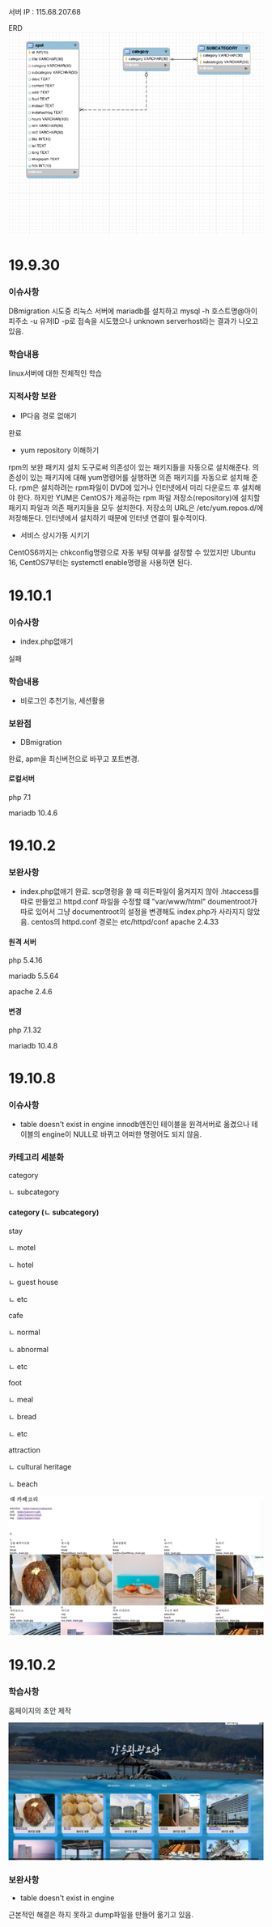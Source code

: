 서버 IP : 115.68.207.68

ERD
![erd](./image/erd.png)

# 19.9.30

### 이슈사항

DBmigration 시도중
	리눅스 서버에 mariadb를 설치하고 mysql -h 호스트명@아이피주소 -u 유저ID -p로 접속을 시도했으나 unknown serverhost라는 결과가 나오고 있음. 

### 학습내용

linux서버에 대한 전체적인 학습

### 지적사항 보완

* IP다음 경로 없애기

완료


* yum repository 이해하기

rpm의 보완 패키지 설치 도구로써 의존성이 있는 패키지들을 자동으로 설치해준다. 의존성이 있는 패키지에 대해 yum명령어를 실행하면 의존 패키지를 자동으로 설치해 준다. rpm은 설치하려는 rpm파일이 DVD에 있거나 인터넷에서 미리 다운로드 후 설치해야 한다. 하지만 YUM은 CentOS가 제공하는 rpm 파일 저장소(repository)에 설치할 패키지 파일과 의존 패키지들을 모두 설치한다. 저장소의 URL은 /etc/yum.repos.d/에 저장해둔다. 인터넷에서 설치하기 때문에 인터넷 연결이 필수적이다.


* 서비스 상시가동 시키기

CentOS6까지는 chkconfig명령으로 자동 부팅 여부를 설정할 수 있었지만 Ubuntu 16, CentOS7부터는 systemctl enable명령을 사용하면 된다. 







# 19.10.1

### 이슈사항

* index.php없애기 

실패


### 학습내용

* 비로그인 추천기능, 세션활용

### 보완점

* DBmigration

완료, apm을 최신버전으로 바꾸고 포트변경. 



#### 로컬서버

php 7.1

mariadb 10.4.6


# 19.10.2

### 보완사항
* index.php없애기
완료. scp명령을 쓸 때 히든파일이 옮겨지지 않아 .htaccess를 따로 만들었고 httpd.conf 파일을 수정할 떄 "var/www/html" doumentroot가 따로 있어서 그냥 documentroot의 설정을 변경해도 index.php가 사라지지 않았음. 
centos의 httpd.conf 경로는 etc/httpd/conf
apache 2.4.33



#### 원격 서버

php 5.4.16

mariadb 5.5.64

apache 2.4.6



#### 변경

php 7.1.32

mariadb 10.4.8


# 19.10.8

### 이슈사항

* table doesn't exist in engine
innodb엔진인 테이블을 원격서버로 옮겼으나 테이블의 engine이 NULL로 바뀌고 어떠한 명령어도 되지 않음. 

### 카테고리 세분화
category

 ㄴ subcategory


#### category (ㄴ subcategory)
stay

ㄴ motel

ㄴ hotel

ㄴ guest house

ㄴ etc

cafe

ㄴ normal

ㄴ abnormal

ㄴ etc

foot

ㄴ meal

ㄴ bread

ㄴ etc

attraction

ㄴ cultural heritage

ㄴ beach 

![category](./image/category.png)

# 19.10.2

### 학습사항

홈페이지의 초안 제작

![init](./image/init.png)


### 보완사항

* table doesn't exist in engine

근본적인 해결은 하지 못하고 dump파일을 만들어 옮기고 있음. 

